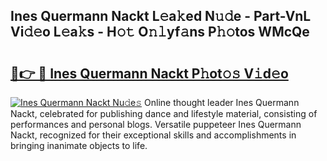 ## Ines Quermann Nackt L𝚎a𝚔ed N𝚞𝚍e - Part-VnL Vi𝚍𝚎o L𝚎a𝚔s - H𝚘𝚝 O𝚗𝚕yf𝚊ns P𝚑𝚘tos WMcQe

# <h2><a href="http://kf6ppq.oniu.top/?m=Ines+Quermann+Nackt">🔗👉 🔴 Ines Quermann Nackt P𝚑ot𝚘𝚜 V𝚒d𝚎o</a></h2>

[![Ines Quermann Nackt Nu𝚍e𝚜](https://i.imgur.com/0qMVB7G.gif)](http://kf6ppq.oniu.top/?m=Ines+Quermann+Nackt)
Online thought leader Ines Quermann Nackt, celebrated for publishing dance and lifestyle material, consisting of performances and personal blogs. Versatile puppeteer Ines Quermann Nackt, recognized for their exceptional skills and accomplishments in bringing inanimate objects to life.  
